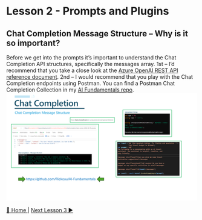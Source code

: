 # Lesson 2 - Prompts and Plugins
## Chat Completion Message Structure – Why is it so important?
Before we get into the prompts it’s important to understand the Chat Completion API structures, specifically the messages array.  1st – I’d recommend that you take a close look at the [Azure OpenAI REST API reference document](https://learn.microsoft.com/en-us/azure/ai-services/openai/reference).  2nd – I would recommend that you play with the Chat Completion endpoints using Postman.  You can find a Postman Chat Completion Collection in my [AI Fundamentals repo](https://github.com/Rickcau/AI-Fundamentals).
![ChatCompletions](/assets/images/ChatCompletion.png)




[🔼 Home ](/README.md) | [Next Lesson 3 ▶](/lessons/lesson-3/README.md)
